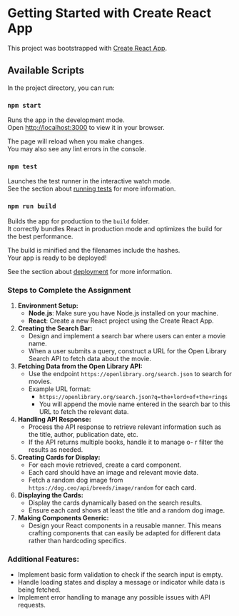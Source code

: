 # Getting Started with Create React App

This project was bootstrapped with [Create React App](https://github.com/facebook/create-react-app).

## Available Scripts

In the project directory, you can run:

### `npm start`

Runs the app in the development mode.\
Open [http://localhost:3000](http://localhost:3000) to view it in your browser.

The page will reload when you make changes.\
You may also see any lint errors in the console.

### `npm test`

Launches the test runner in the interactive watch mode.\
See the section about [running tests](https://facebook.github.io/create-react-app/docs/running-tests) for more information.

### `npm run build`

Builds the app for production to the `build` folder.\
It correctly bundles React in production mode and optimizes the build for the best performance.

The build is minified and the filenames include the hashes.\
Your app is ready to be deployed!

See the section about [deployment](https://facebook.github.io/create-react-app/docs/deployment) for more information.


### Steps to Complete the Assignment

1. **Environment Setup:**
    - **Node.js**: Make sure you have Node.js installed on your machine.
    - **React**: Create a new React project using the Create React App.
2. **Creating the Search Bar:**
    - Design and implement a search bar where users can enter a movie name.
    - When a user submits a query, construct a URL for the Open Library Search API to fetch data about the movie.
3. **Fetching Data from the Open Library API:**
    - Use the endpoint `https://openlibrary.org/search.json` to search for movies.
    - Example URL format:
        - `https://openlibrary.org/search.json?q=the+lord+of+the+rings`
        - You will append the movie name entered in the search bar to this URL to fetch the relevant data.
4. **Handling API Response:**
    - Process the API response to retrieve relevant information such as the title, author, publication date, etc.
    - If the API returns multiple books, handle it to manage o- r filter the results as needed.
5. **Creating Cards for Display:**
    - For each movie retrieved, create a card component.
    - Each card should have an image and relevant movie data.
    - Fetch a random dog image from `https://dog.ceo/api/breeds/image/random` for each card.
6. **Displaying the Cards:**
    - Display the cards dynamically based on the search results.
    - Ensure each card shows at least the title and a random dog image.
7. **Making Components Generic:**
    - Design your React components in a reusable manner. This means crafting components that can easily be adapted for different data rather than hardcoding specifics.

### Additional Features:

- Implement basic form validation to check if the search input is empty.
- Handle loading states and display a message or indicator while data is being fetched.
- Implement error handling to manage any possible issues with API requests.
